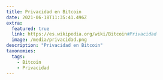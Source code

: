 ```yaml
---
title: Privacidad en Bitcoin 
date: 2021-06-18T11:35:41.496Z
extra:
  featured: true
  link: https://es.wikipedia.org/wiki/Bitcoin#Privacidad 
  image: /media/privacidad.png
description: "Privacidad en Bitcoin"
taxonomies:
  tags:
    - Bitcoin
    - Privacidad
---
```

